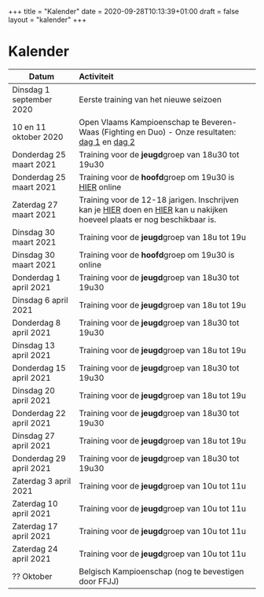 +++ title = "Kalender"
date = 2020-09-28T10:13:39+01:00 draft = false layout = "kalender"
+++

# Kalender

| Datum                                     | Activiteit                                                                                       |
| ------------------------------------------|:-------------------------------------------------------------------------------------------------|
| Dinsdag 1 september 2020                  | Eerste training van het nieuwe seizoen                                                           | 
| 10 en 11 oktober 2020                      | Open Vlaams Kampioenschap te Beveren-Waas (Fighting en Duo) - Onze resultaten: [dag 1](https://www.jujitsukeerbergen.be/nieuws/2020/10/10/open-vlaams-kampioenschap-ju-jitsu-2020---dag-1/) en [dag 2](https://www.jujitsukeerbergen.be/nieuws/2020/10/11/open-vlaams-kampioenschap-ju-jitsu-2020---dag-2/)                                      |
|Donderdag 25 maart 2021|   Training voor de **jeugd**groep van  18u30 tot 19u30|
|Donderdag 25 maart 2021|Training voor de **hoofd**groep om 19u30 is [HIER](https://youtu.be/a_v6ThlCD_0) online|
|Zaterdag 27 maart 2021|Training voor de 12-18 jarigen. Inschrijven kan je [HIER](https://forms.gle/k3fHE8XrSjYWkoEo7) doen en [HIER](https://docs.google.com/spreadsheets/d/e/2PACX-1vTt0cXcVCAwGQIrvlfOP5QAPXq4vguWz3Jda8E-GeBimTC30aTMs6pmLBcLXje42J4j3yeFY0v4B646/pubhtml?gid=547506106&single=true) kan u nakijken hoeveel plaats er nog beschikbaar is.|
|Dinsdag 30 maart 2021|          Training voor de **jeugd**groep van 18u tot 19u|
|Dinsdag 30 maart 2021|Training voor de **hoofd**groep om 19u30 is online|
|Donderdag 1 april 2021|Training voor de **jeugd**groep van 18u30 tot 19u30||
|Dinsdag 6 april 2021|Training voor de **jeugd**groep van 18u tot 19u||
|Donderdag 8 april 2021|Training voor de **jeugd**groep van 18u30 tot 19u30||
|Dinsdag 13 april 2021|Training voor de **jeugd**groep van 18u tot 19u||
|Donderdag 15 april 2021|Training voor de **jeugd**groep van 18u30 tot 19u30||
|Dinsdag 20 april 2021|Training voor de **jeugd**groep van 18u tot 19u||
|Donderdag 22 april 2021|Training voor de **jeugd**groep van 18u30 tot 19u30||
|Dinsdag 27 april 2021|Training voor de **jeugd**groep van 18u tot 19u||
|Donderdag 29 april 2021|Training voor de **jeugd**groep van 18u30 tot 19u30||
|Zaterdag 3 april 2021|Training voor de **jeugd**groep van 10u tot 11u||
|Zaterdag 10 april 2021|Training voor de **jeugd**groep van 10u tot 11u||
|Zaterdag 17 april 2021|Training voor de **jeugd**groep van 10u tot 11u||
|Zaterdag 24 april 2021|Training voor de **jeugd**groep van 10u tot 11u||
|?? Oktober                                    | Belgisch Kampioenschap (nog te bevestigen door FFJJ)                                             |